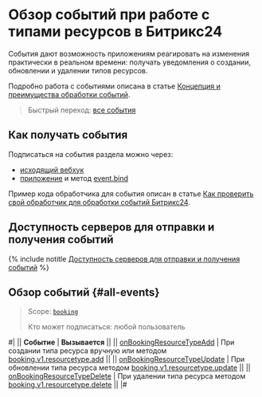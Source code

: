 # Обзор событий при работе с типами ресурсов в Битрикс24

События дают возможность приложениям реагировать на изменения практически в реальном времени: получать уведомления о создании, обновлении и удалении типов ресурсов.

Подробно работа с событиями описана в статье [Концепция и преимущества обработки событий](../../../../events/index.md).

> Быстрый переход: [все события](#all-events)

## Как получать события

Подписаться на события раздела можно через:

- [исходящий вебхук](../../../../../local-integrations/local-webhooks.md)
- [приложение](../../../../app-installation/index.md) и метод [event.bind](../../../../events/event-bind.md)

Пример кода обработчика для события описан в статье [Как проверить свой обработчик для обработки событий Битрикс24](../../../../events/test-handler.md).

## Доступность серверов для отправки и получения событий

{% include notitle [Доступность серверов для отправки и получения событий](../../../../../_includes/events-index.md) %}

## Обзор событий {#all-events}

> Scope: [`booking`](../../../../scopes/permissions.md)
>
> Кто может подписаться: любой пользователь

#|
|| **Событие** | **Вызывается** ||
|| [onBookingResourceTypeAdd](./on-booking-resource-type-add.md) | При создании типа ресурса вручную или методом [booking.v1.resourcetype.add](../booking-v1-resourcetype-add.md) ||
|| [onBookingResourceTypeUpdate](./on-booking-resource-type-update.md) | При обновлении типа ресурса методом [booking.v1.resourcetype.update](../booking-v1-resourcetype-update.md) ||
|| [onBookingResourceTypeDelete](./on-booking-resource-type-delete.md) | При удалении типа ресурса методом [booking.v1.resourcetype.delete](../booking-v1-resourcetype-delete.md) ||
|#
